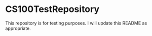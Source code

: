 # CS100TestRepository
This repository is for testing purposes. I will update this README as appropriate.

